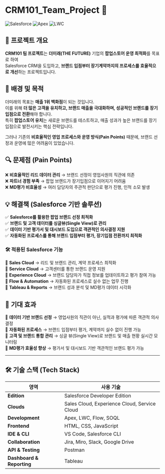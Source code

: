 # CRM101_Team_Project 🚀

![Salesforce](https://img.shields.io/badge/Salesforce-00A1E0?style=flat&logo=Salesforce&logoColor=white)
![Apex](https://img.shields.io/badge/Apex-009EDB?style=flat&logo=Salesforce&logoColor=white)
![LWC](https://img.shields.io/badge/LWC-FF9900?style=flat&logo=Lightning&logoColor=white)

## 📌 프로젝트 개요  
**CRM101 팀 프로젝트**는 **더미래(THE FUTURE)** 기업의 **팝업스토어 운영 최적화**를 목표로 하여  
Salesforce CRM을 도입하고, **브랜드 입점부터 장기계약까지의 프로세스를 효율적으로 개선**하는 프로젝트입니다.  

## 🚀 배경 및 목적  
더미래의 목표는 **매출 1위 백화점**이 되는 것입니다.  
이를 위해 **더 많은 고객을 유치하고, 브랜드 매출을 극대화하며, 성공적인 브랜드를 장기입점으로 전환**해야 합니다.  
특히 **팝업스토어 유치**는 새로운 브랜드를 테스트하고, 매출 성과가 높은 브랜드를 장기입점으로 발전시키는 핵심 전략입니다.  

그러나 기존의 **비효율적인 영업 프로세스와 운영 방식(Pain Points)** 때문에, 브랜드 선정과 운영에 많은 어려움이 있었습니다.  

## 🔍 문제점 (Pain Points)  
❌ **비효율적인 리드 데이터 관리** → 브랜드 선정이 영업사원의 직관에 의존  
❌ **파트너 경험 부족** → 팝업 브랜드가 장기입점으로 이어지기 어려움  
❌ **MD평가 비효율성** → 여러 담당자의 주관적 판단으로 평가 진행, 인적 소모 발생  

## 💡 해결책 (Salesforce 기반 솔루션)  
✅ **Salesforce를 활용한 팝업 브랜드 선정 최적화**  
✅ **브랜드 및 고객 데이터를 싱글뷰(Single View)로 관리**  
✅ **데이터 기반 평가서 및 대시보드 도입으로 객관적인 의사결정 지원**  
✅ **자동화된 프로세스를 통해 브랜드 입점부터 평가, 장기입점 전환까지 최적화**  

### 🛠 적용된 Salesforce 기능  
🔹 **Sales Cloud** → 리드 및 브랜드 관리, 계약 프로세스 최적화  
🔹 **Service Cloud** → 고객센터를 통한 브랜드 운영 지원  
🔹 **Experience Cloud** → 브랜드 담당자가 직접 정보를 업데이트하고 평가 참여 가능  
🔹 **Flow & Automation** → 자동화된 프로세스로 실수 없는 업무 진행  
🔹 **Tableau & Reports** → 브랜드 성과 분석 및 MD평가 데이터 시각화  

## 🎯 기대 효과  
📌 **데이터 기반 브랜드 선정** → 영업사원의 직관이 아닌, 실적과 평가에 따른 객관적 의사결정  
📌 **자동화된 프로세스** → 브랜드 입점부터 평가, 계약까지 실수 없이 진행 가능  
📌 **고객 및 브랜드 통합 관리** → 싱글 뷰(Single View)로 브랜드 및 매출 현황 실시간 모니터링  
📌 **MD평가 효율성 향상** → 평가서 및 대시보드 기반 객관적인 브랜드 평가 가능  

---

## 🛠 기술 스택 (Tech Stack)
| 영역       | 사용 기술 |
|------------|--------------------------------|
| **Edition** | Salesforce Developer Edition |
| **Clouds** | Sales Cloud, Experience Cloud, Service Cloud|
| **Development** | Apex, LWC, Flow, SOQL |
| **Frontend** | HTML, CSS, JavaScript |
| **IDE & CLI** | VS Code, Salesforce CLI |
| **Collaboration** | Jira, Miro, Slack, Google Drive |
| **API & Testing** | Postman |
| **Dashboard & Reporting** | Tableau |
